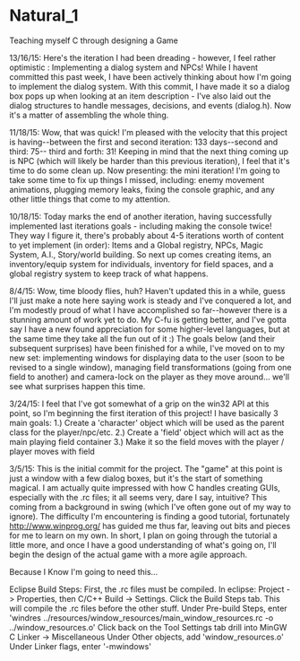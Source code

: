 # Natural_1
Teaching myself C through designing a Game

13/16/15: Here's the iteration I had been dreading - however, I feel rather optimistic : Implementing a dialog system and NPCs! While I havent committed this past week, I have been actively thinking about how I'm going to implement the dialog system. With this commit, I have made it so a dialog box pops up when looking at an item description - I've also laid out the dialog structures to handle messages, decisions, and events (dialog.h). Now it's a matter of assembling the whole thing.

11/18/15: Wow, that was quick! I'm pleased with the velocity that this project is having--between the first and second iteration: 133 days--second and third: 75-- third and forth: 31! Keeping in mind that the next thing coming up is NPC (which will likely be harder than this previous iteration), I feel that it's time to do some clean up. Now presenting: the mini iteration! I'm going to take some time to fix up things I missed, including: enemy movement animations, plugging memory leaks, fixing the console graphic, and any other little things that come to my attention.

10/18/15: Today marks the end of another iteration, having successfully implemented last iterations goals - including making the console twice! They way I figure it, there's probably about 4-5 iterations worth of content to yet implement (in order): Items and a Global registry, NPCs, Magic System, A.I., Story/world building. So next up comes creating items, an inventory/equip  system for individuals, inventory for field spaces, and a global registry system to keep track of what happens.

8/4/15: Wow, time bloody flies, huh? Haven't updated this in a while, guess I'll just make a note here saying work is steady and I've conquered a lot, and I'm modestly proud of what I have accomplished so far--however there is a stunning amount of work yet to do. My C-fu is getting better, and I've gotta say I have a new found appreciation for some higher-level languages, but at the same time they take all the fun out of it :) The goals below (and their subsequent surprises) have been finished for a while, I've moved on to my new set: implementing windows for displaying data to the user (soon to be revised to a single window), managing field transformations (going from one field to another) and camera-lock on the player as they move around... we'll see what surprises happen this time.

3/24/15: I feel that I've got somewhat of a grip on the win32 API at this point, so I'm beginning the first iteration of this project! I have basically 3 main goals:
1.) Create a 'character' object which will be used as the parent class for the player/npc/etc.
2.) Create a 'field' object which will act as the main playing field container
3.) Make it so the field moves with the player / player moves with field

3/5/15: This is the initial commit for the project. The "game" at this point is just a window with a few dialog boxes, but it's the start of something magical. I am actually quite impressed with how C handles creating GUIs, especially with the .rc files; it all seems very, dare I say, intuitive? This coming from a background in swing (which I've often gone out of my way to ignore). The difficulty I'm encountering is finding a good tutorial, fortunately http://www.winprog.org/ has guided me thus far, leaving out bits and pieces for me to learn on my own. In short, I plan on going through the tutorial a little more, and once I have a good understanding of what's going on, I'll begin the design of the actual game with a more agile approach. 

Because I Know I'm going to need this...

Eclipse Build Steps:
First, the .rc files must be compiled. In eclipse:
Project -> Properties, then 
C/C++ Build -> Settings.
Click the Build Steps tab. This will compile the .rc files before the other stuff.
Under Pre-build Steps, enter 'windres ../resources/window_resources/main_window_resources.rc -o ../window_resources.o'
Click back on the Tool Settings tab
drill into MinGW C Linker -> Miscellaneous
Under Other objects, add 'window_resources.o'
Under Linker flags, enter '-mwindows'
